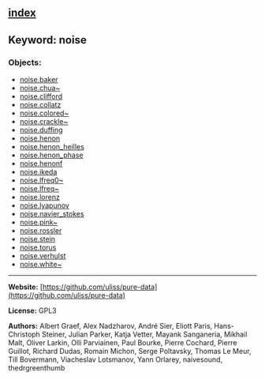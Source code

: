 [index](../index.html)
---

## Keyword: noise

### Objects:
* [noise.baker](../noise.baker.html)
* [noise.chua~](../noise.chua~.html)
* [noise.clifford](../noise.clifford.html)
* [noise.collatz](../noise.collatz.html)
* [noise.colored~](../noise.colored~.html)
* [noise.crackle~](../noise.crackle~.html)
* [noise.duffing](../noise.duffing.html)
* [noise.henon](../noise.henon.html)
* [noise.henon_heilles](../noise.henon_heilles.html)
* [noise.henon_phase](../noise.henon_phase.html)
* [noise.henonf](../noise.henonf.html)
* [noise.ikeda](../noise.ikeda.html)
* [noise.lfreq0~](../noise.lfreq0~.html)
* [noise.lfreq~](../noise.lfreq~.html)
* [noise.lorenz](../noise.lorenz.html)
* [noise.lyapunov](../noise.lyapunov.html)
* [noise.navier_stokes](../noise.navier_stokes.html)
* [noise.pink~](../noise.pink~.html)
* [noise.rossler](../noise.rossler.html)
* [noise.stein](../noise.stein.html)
* [noise.torus](../noise.torus.html)
* [noise.verhulst](../noise.verhulst.html)
* [noise.white~](../noise.white~.html)

---
**Website:** [https://github.com/uliss/pure-data](https://github.com/uliss/pure-data)

**License:** GPL3

**Authors:** Albert Graef, Alex Nadzharov, André Sier, Eliott Paris, Hans-Christoph Steiner, Julian Parker, Katja Vetter, Mayank Sanganeria, Mikhail Malt, Oliver Larkin, Olli Parviainen, Paul Bourke, Pierre Cochard, Pierre Guillot, Richard Dudas, Romain Michon, Serge Poltavsky, Thomas Le Meur, Till Bovermann, Viacheslav Lotsmanov, Yann Orlarey, naivesound, thedrgreenthumb
